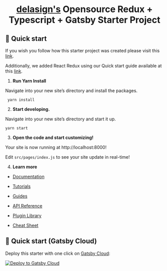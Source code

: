 <h1 align="center">
  <a href="https://www.delasign.com/">delasign's</a> Opensource Redux + Typescript + Gatsby Starter Project
</h1>

## 🚀 Quick start

If you wish you follow how this starter project was created please visit this <a href="https://www.delasign.com/blog/add-typescript-to-gatsbyjs">link</a>.

Additionally, we added React Redux using our Quick start guide available at this <a href="https://delasign.com/blog/ts-react-redux-guide-2022/">link</a>.

1.  **Run Yarn Install**

Navigate into your new site’s directory and install the packages.

```shell
 yarn install
```

2.  **Start developing.**

Navigate into your new site’s directory and start it up.

```shell
yarn start
```

3.  **Open the code and start customizing!**

Your site is now running at http://localhost:8000!

Edit `src/pages/index.js` to see your site update in real-time!

4.  **Learn more**

- [Documentation](https://www.gatsbyjs.com/docs/?utm_source=starter&utm_medium=readme&utm_campaign=minimal-starter)

- [Tutorials](https://www.gatsbyjs.com/tutorial/?utm_source=starter&utm_medium=readme&utm_campaign=minimal-starter)

- [Guides](https://www.gatsbyjs.com/tutorial/?utm_source=starter&utm_medium=readme&utm_campaign=minimal-starter)

- [API Reference](https://www.gatsbyjs.com/docs/api-reference/?utm_source=starter&utm_medium=readme&utm_campaign=minimal-starter)

- [Plugin Library](https://www.gatsbyjs.com/plugins?utm_source=starter&utm_medium=readme&utm_campaign=minimal-starter)

- [Cheat Sheet](https://www.gatsbyjs.com/docs/cheat-sheet/?utm_source=starter&utm_medium=readme&utm_campaign=minimal-starter)

## 🚀 Quick start (Gatsby Cloud)

Deploy this starter with one click on [Gatsby Cloud](https://www.gatsbyjs.com/cloud/):

[<img src="https://www.gatsbyjs.com/deploynow.svg" alt="Deploy to Gatsby Cloud">](https://www.gatsbyjs.com/dashboard/deploynow?url=https://github.com/gatsbyjs/gatsby-starter-minimal)

```

```
